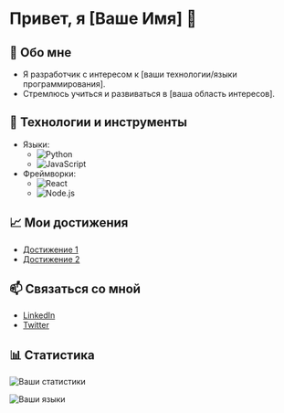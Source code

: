 # Привет, я [Ваше Имя] 👋

## 🌱 Обо мне
- Я разработчик с интересом к [ваши технологии/языки программирования].
- Стремлюсь учиться и развиваться в [ваша область интересов].

## 🔧 Технологии и инструменты
- Языки: 
  - ![Python](https://img.shields.io/badge/-Python-3776AB?style=flat&logo=python&logoColor=white)
  - ![JavaScript](https://img.shields.io/badge/-JavaScript-F7DF1E?style=flat&logo=javascript&logoColor=black)
- Фреймворки: 
  - ![React](https://img.shields.io/badge/-React-61DAFB?style=flat&logo=react&logoColor=black)
  - ![Node.js](https://img.shields.io/badge/-Node.js-339933?style=flat&logo=node.js&logoColor=white)

## 📈 Мои достижения
- [Достижение 1](ссылка_на_достижение)
- [Достижение 2](ссылка_на_достижение)

## 📫 Связаться со мной
- [LinkedIn](ваша_ссылка)
- [Twitter](ваша_ссылка)

## 📊 Статистика
![Ваши статистики](https://github-readme-stats.vercel.app/api?username=JohON0&show_icons=true&theme=radical)

![Ваши языки](https://github-readme-stats.vercel.app/api/top-langs/?username=JohON0&layout=compact&theme=radical)
